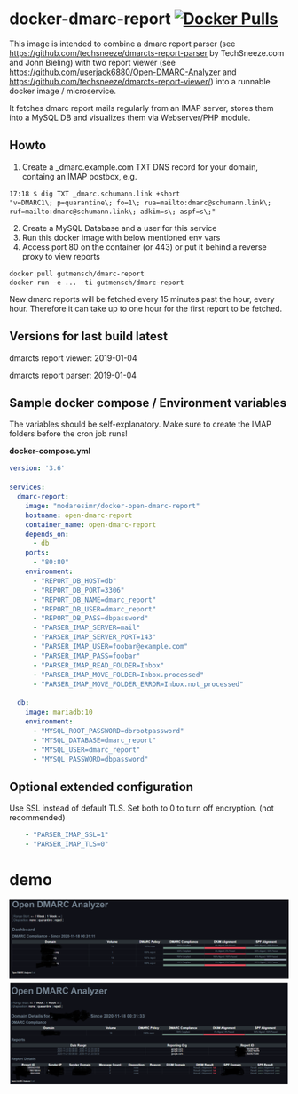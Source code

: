 # docker-dmarc-report [![Docker Pulls](https://img.shields.io/docker/pulls/gutmensch/dmarc-report.svg)](https://registry.hub.docker.com/u/gutmensch/dmarc-report/)

This image is intended to combine a dmarc report parser (see https://github.com/techsneeze/dmarcts-report-parser by TechSneeze.com and John Bieling) with two report viewer (see https://github.com/userjack6880/Open-DMARC-Analyzer and https://github.com/techsneeze/dmarcts-report-viewer/) into a runnable docker image / microservice.

It fetches dmarc report mails regularly from an IMAP server, stores them into a MySQL DB and visualizes them via Webserver/PHP module.

## Howto
1. Create a _dmarc.example.com TXT DNS record for your domain, containg an IMAP postbox, e.g.
```
17:18 $ dig TXT _dmarc.schumann.link +short
"v=DMARC1\; p=quarantine\; fo=1\; rua=mailto:dmarc@schumann.link\; ruf=mailto:dmarc@schumann.link\; adkim=s\; aspf=s\;"
```
2. Create a MySQL Database and a user for this service
3. Run this docker image with below mentioned env vars
4. Access port 80 on the container (or 443) or put it behind a reverse proxy to view reports
```
docker pull gutmensch/dmarc-report
docker run -e ... -ti gutmensch/dmarc-report
```

New dmarc reports will be fetched every 15 minutes past the hour, every hour. Therefore it can take up to one hour for the first report to be fetched.

## Versions for last build latest
dmarcts report viewer: 2019-01-04

dmarcts report parser: 2019-01-04

## Sample docker compose / Environment variables
The variables should be self-explanatory. Make sure to create the IMAP folders before the cron job runs!

**docker-compose.yml**
```yaml
version: '3.6'

services:
  dmarc-report:
    image: "modaresimr/docker-open-dmarc-report"
    hostname: open-dmarc-report
    container_name: open-dmarc-report
    depends_on:
      - db
    ports:
      - "80:80"
    environment:
      - "REPORT_DB_HOST=db"
      - "REPORT_DB_PORT=3306"
      - "REPORT_DB_NAME=dmarc_report"
      - "REPORT_DB_USER=dmarc_report"
      - "REPORT_DB_PASS=dbpassword"
      - "PARSER_IMAP_SERVER=mail"
      - "PARSER_IMAP_SERVER_PORT=143"
      - "PARSER_IMAP_USER=foobar@example.com"
      - "PARSER_IMAP_PASS=foobar"
      - "PARSER_IMAP_READ_FOLDER=Inbox"
      - "PARSER_IMAP_MOVE_FOLDER=Inbox.processed"
      - "PARSER_IMAP_MOVE_FOLDER_ERROR=Inbox.not_processed"

  db:
    image: mariadb:10
    environment:
      - "MYSQL_ROOT_PASSWORD=dbrootpassword"
      - "MYSQL_DATABASE=dmarc_report"
      - "MYSQL_USER=dmarc_report"
      - "MYSQL_PASSWORD=dbpassword"
```

## Optional extended configuration
Use SSL instead of default TLS. Set both to 0 to turn off encryption. (not recommended)
```yaml
    - "PARSER_IMAP_SSL=1"
    - "PARSER_IMAP_TLS=0"
```

# demo
!['demo'](https://raw.githubusercontent.com/modaresimr/docker-open-dmarc-report/master/demo.png)